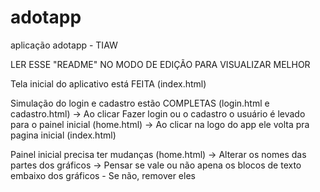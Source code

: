 # adotapp
aplicação adotapp - TIAW

LER ESSE "README" NO MODO DE EDIÇÃO PARA VISUALIZAR MELHOR

Tela inicial do aplicativo está FEITA (index.html)

Simulação do login e cadastro estão COMPLETAS (login.html e cadastro.html)
  -> Ao clicar Fazer login ou o cadastro o usuário é levado para o painel inicial (home.html)
  -> Ao clicar na logo do app ele volta pra pagina inicial (index.html)
  
Painel inicial precisa ter mudanças (home.html)
  -> Alterar os nomes das partes dos gráficos
  -> Pensar se vale ou não apena os blocos de texto embaixo dos gráficos
    - Se não, remover eles
